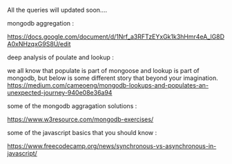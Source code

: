 All the queries will updated soon....

mongodb aggregation : 

https://docs.google.com/document/d/1Nrf_a3RFTzEYxGk1k3hHmr4eA_lG8DA0xNHzqxG9S8U/edit

deep analysis of poulate and lookup : 

we all know that populate is part of mongoose and lookup is part of mongodb,
but below is some different story that beyond your imagination.
https://medium.com/cameoeng/mongodb-lookups-and-populates-an-unexpected-journey-940e08e36a94

some of the mongodb aggragation solutions : 

https://www.w3resource.com/mongodb-exercises/

some of the javascript basics that you should know : 

https://www.freecodecamp.org/news/synchronous-vs-asynchronous-in-javascript/
